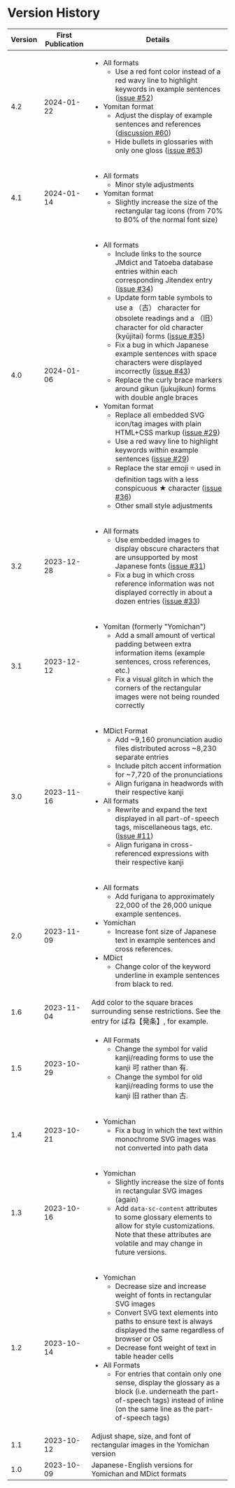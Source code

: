 # Version History

Version | First Publication | Details
-- | -- | --
4.2 | 2024-01-22 | <ul><li>All formats<ul><li>Use a red font color instead of a red wavy line to highlight keywords in example sentences (<a href="https://github.com/stephenmk/Jitendex/issues/52">issue #52</a>)</li></ul></li><li>Yomitan format<ul><li>Adjust the display of example sentences and references (<a href="https://github.com/stephenmk/Jitendex/discussions/60">discussion #60</a>)</li><li>Hide bullets in glossaries with only one gloss (<a href="https://github.com/stephenmk/Jitendex/issues/63">issue #63</a>)</li></ul></li></ul>
4.1 | 2024-01-14 | <ul><li>All formats<ul><li>Minor style adjustments</li></ul></li><li>Yomitan format<ul><li>Slightly increase the size of the rectangular tag icons (from 70% to 80% of the normal font size)</li></ul></li></ul>
4.0 | 2024-01-06 | <ul><li>All formats<ul><li>Include links to the source JMdict and Tatoeba database entries within each corresponding Jitendex entry (<a href='https://github.com/stephenmk/Jitendex/issues/34'>issue #34</a>)</li><li>Update form table symbols to use a （古） character for obsolete readings and a （旧） character for old character (kyūjitai) forms (<a href='https://github.com/stephenmk/Jitendex/issues/35'>issue #35</a>)</li><li>Fix a bug in which Japanese example sentences with space characters were displayed incorrectly (<a href='https://github.com/stephenmk/Jitendex/issues/43'>issue #43</a>)</li><li>Replace the curly brace markers around gikun (jukujikun) forms with double angle braces</li></li></ul></li><li>Yomitan format<ul><li>Replace all embedded SVG icon/tag images with plain HTML+CSS markup (<a href='https://github.com/stephenmk/Jitendex/issues/29'>issue #29</a>)</li><li>Use a red wavy line to highlight keywords within example sentences (<a href='https://github.com/stephenmk/Jitendex/issues/29'>issue #29</a>)</li><li>Replace the star emoji ⭐ used in definition tags with a less conspicuous ★ character (<a href='https://github.com/stephenmk/Jitendex/issues/36'>issue #36</a>)</li><li>Other small style adjustments</li></ul></ul>
3.2 | 2023-12-28 | <ul><li>All formats<ul><li>Use embedded images to display obscure characters that are unsupported by most Japanese fonts (<a href='https://github.com/stephenmk/Jitendex/issues/31'>issue #31</a>)</li><li>Fix a bug in which cross reference information was not displayed correctly in about a dozen entries (<a href='https://github.com/stephenmk/Jitendex/issues/33'>issue #33</a>)</li></ul></li></ul>
3.1 | 2023-12-12 | <ul><li>Yomitan (formerly "Yomichan")<ul><li>Add a small amount of vertical padding between extra information items (example sentences, cross references, etc.)</li><li>Fix a visual glitch in which the corners of the rectangular images were not being rounded correctly</li></ul></li></ul>
3.0 | 2023-11-16 | <ul><li>MDict Format<ul><li>Add ~9,160 pronunciation audio files distributed across ~8,230 separate entries</li><li>Include pitch accent information for ~7,720 of the pronunciations</li><li>Align furigana in headwords with their respective kanji</li></ul></li><li>All formats<ul><li>Rewrite and expand the text displayed in all part-of-speech tags, miscellaneous tags, etc. (<a href='https://github.com/stephenmk/Jitendex/discussions/11'>issue #11</a>)</li><li>Align furigana in cross-referenced expressions with their respective kanji</li></ul></li></ul>
2.0 | 2023-11-09 | <ul><li>All formats<ul><li>Add furigana to approximately 22,000 of the 26,000 unique example sentences.</li></ul></li><li>Yomichan<ul><li>Increase font size of Japanese text in example sentences and cross references.</li></ul></li><li>MDict<ul><li>Change color of the keyword underline in example sentences from black to red.</li></ul></li></ul>
1.6 | 2023-11-04 | Add color to the square braces surrounding sense restrictions. See the entry for ばね【発条】, for example.
1.5 | 2023-10-29 | <ul><li>All Formats<ul><li>Change the symbol for valid kanji/reading forms to use the kanji 可 rather than 有.</li><li>Change the symbol for old kanji/reading forms to use the kanji 旧 rather than 古.</li></ul></li></ul>
1.4 | 2023-10-21 | <ul><li>Yomichan<ul><li>Fix a bug in which the text within monochrome SVG images was not converted into path data</li></ul></li></ul>
1.3 | 2023-10-16 | <ul><li>Yomichan<ul><li>Slightly increase the size of fonts in rectangular SVG images (again)</li><li>Add `data-sc-content` attributes to some glossary elements to allow for style customizations. Note that these attributes are volatile and may change in future versions.</li></ul></li></ul>
1.2 | 2023-10-14 | <ul><li>Yomichan<ul><li>Decrease size and increase weight of fonts in rectangular SVG images</li><li>Convert SVG text elements into paths to ensure text is always displayed the same regardless of browser or OS</li><li>Decrease font weight of text in table header cells</li></ul></li><li>All Formats<ul><li>For entries that contain only one sense, display the glossary as a block (i.e. underneath the part-of-speech tags) instead of inline (on the same line as the part-of-speech tags)</li></ul></li></ul>
1.1 | 2023-10-12 | Adjust shape, size, and font of rectangular images in the Yomichan version
1.0 | 2023-10-09 | Japanese-English versions for Yomichan and MDict formats
